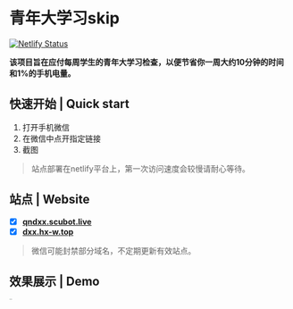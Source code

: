 # 青年大学习skip

[![Netlify Status](https://api.netlify.com/api/v1/badges/93a7e121-af8d-46d0-9019-32b69ba447d6/deploy-status)](https://app.netlify.com/sites/qndxx/deploys)

**该项目旨在应付每周学生的青年大学习检查，以便节省你一周大约10分钟的时间和1%的手机电量。**

## 快速开始 | Quick start

1. 打开手机微信
2. 在微信中点开指定链接
3. 截图

> 站点部署在netlify平台上，第一次访问速度会较慢请耐心等待。

## 站点 | Website

- [x] [**qndxx.scubot.live**](https://qndxx.scubot.live)
- [x] [**dxx.hx-w.top**](https://dxx.hx-w.top)

> 微信可能封禁部分域名，不定期更新有效站点。

## 效果展示 | Demo

<img src="https://ibed.csgowiki.top/image/20220116162200.png" align="left" alt="demo" style="zoom:10%;" />
